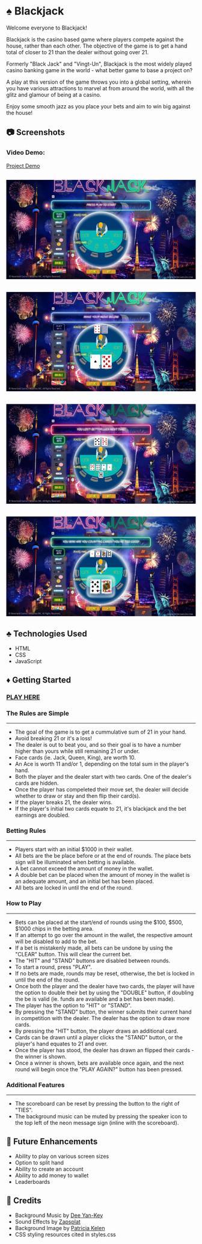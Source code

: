 # :spades: Blackjack 

Welcome everyone to Blackjack!

Blackjack is the casino based game where players compete against the house, rather than each other. The objective of the game is to get a hand total of closer to 21 than the dealer without going over 21.

Formerly "Black Jack" and "Vingt-Un", Blackjack is the most widely played casino banking game in the world - what better game to base a project on?

A play at this version of the game throws you into a global setting, wherein you have various attractions to marvel at from around the world, with all the glitz and glamour of being at a casino.

Enjoy some smooth jazz as you place your bets and aim to win big against the house!

## :camera: Screenshots

### Video Demo:

[Project Demo](https://youtu.be/phWlv0cd0KA)

![Alt text](https://github.com/CharlesAta/Blackjack/blob/master/assets/imgs/OpeningScreen.png?raw=true)
---
![Alt text](https://github.com/CharlesAta/Blackjack/blob/master/assets/imgs/MiddleRound.png?raw=true)
---
![Alt text](https://github.com/CharlesAta/Blackjack/blob/master/assets/imgs/Loss.png?raw=true)
---
![Alt text](https://github.com/CharlesAta/Blackjack/blob/master/assets/imgs/Win.png?raw=true)
---

## :clubs: Technologies Used 

- HTML
- CSS
- JavaScript

## :diamonds: Getting Started 

### [PLAY HERE](https://charlesata.github.io/Blackjack/)

### The Rules are Simple
---
- The goal of the game is to get a cummulative sum of 21 in your hand.
- Avoid breaking 21 or it's a loss!
- The dealer is out to beat you, and so their goal is to have a number higher than yours while still remaining 21 or under.
- Face cards (ie. Jack, Queen, King), are worth 10.
- An Ace is worth 11 and/or 1, depending on the total sum in the player's hand.
- Both the player and the dealer start with two cards. One of the dealer's cards are hidden.
- Once the player has compeleted their move set, the dealer will decide whether to draw or stay and then flip their card(s).
- If the player breaks 21, the dealer wins.
- If the player's initial two cards equate to 21, it's blackjack and the bet earnings are doubled.

### Betting Rules
---
- Players start with an initial $1000 in their wallet.
- All bets are the be place before or at the end of rounds. The place bets sign will be illuminated when betting is available.
- A bet cannot exceed the amount of money in the wallet.
- A double bet can be placed when the amount of money in the wallet is an adequate amount, and an initial bet has been placed.
- All bets are locked in until the end of the round.

### How to Play
---
- Bets can be placed at the start/end of rounds using the $100, $500, $1000 chips in the betting area.
- If an attempt to go over the amount in the wallet, the respective amount will be disabled to add to the bet.
- If a bet is mistakenly made, all bets can be undone by using the "CLEAR" button. This will clear the current bet.
- The "HIT" and "STAND" buttons are disabled between rounds.
- To start a round, press "PLAY".
- If no bets are made, rounds may be reset, otherwise, the bet is locked in until the end of the round.
- Once both the player and the dealer have two cards, the player will have the option to double their bet by using the "DOUBLE" button, if doubling the be is valid (ie. funds are available and a bet has been made).
- The player has the option to "HIT" or "STAND".
- By pressing the "STAND" button, the winner submits their current hand in competition with the dealer. The dealer has the option to draw more cards.
- By pressing the "HIT" button, the player draws an additional card.
- Cards can be drawn until a player clicks the "STAND" button, or the player's hand equates to 21 and over.
- Once the player has stood, the dealer has drawn an flipped their cards - the winner is shown.
- Once a winner is shown, bets are available once again, and the next round will begin once the "PLAY AGAIN?" button has been pressed.

### Additional Features
---
- The scoreboard can be reset by pressing the button to the right of "TIES".
- The background music can be muted by pressing the speaker icon to the top left of the neon message sign (inline with the scoreboard).

## :pencil: Future Enhancements

- Ability to play on various screen sizes
- Option to split hand
- Ability to create an account
- Ability to add money to wallet
- Leaderboards

## :pray: Credits
- Background Music by [Dee Yan-Key](https://freemusicarchive.org/music/Dee_Yan-Key)
- Sound Effects by [Zapsplat](https://www.zapsplat.com/)
- Background Image by [Patricia Kelen](https://www.artstation.com/artwork/gJOXRE)
- CSS styling resources cited in styles.css
